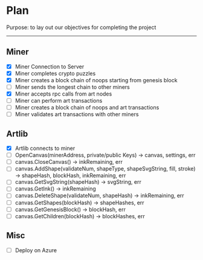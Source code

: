 # Plan

Purpose: to lay out our objectives for completing the project

-----

## Miner

- [x] Miner Connection to Server
- [x] Miner completes crypto puzzles
- [x] Miner creates a block chain of noops starting from genesis block
- [ ] Miner sends the longest chain to other miners
- [x] Miner accepts rpc calls from art nodes
- [ ] Miner can perform art transactions
- [ ] Miner creates a block chain of noops and art transactions
- [ ] Miner validates art transactions with other miners

## Artlib

- [x] Artlib connects to miner
- [ ] OpenCanvas(minerAddress, private/public Keys) -> canvas, settings, err
- [ ] canvas.CloseCanvas() -> inkRemaining, err
- [ ] canvas.AddShape(validateNum, shapeType, shapeSvgString, fill, stroke) -> shapeHash, blockHash, inkRemaining, err 
- [ ] canvas.GetSvgString(shapeHash) -> svgString, err
- [ ] canvas.GetInk() -> inkRemaining
- [ ] canvas.DeleteShape(validateNum, shapeHash) -> inkRemaining, err
- [ ] canvas.GetShapes(blockHash) -> shapeHashes, err
- [ ] canvas.GetGenesisBlock() -> blockHash, err
- [ ] canvas.GetChildren(blockHash) -> blockHashes, err

## Misc

- [ ] Deploy on Azure

